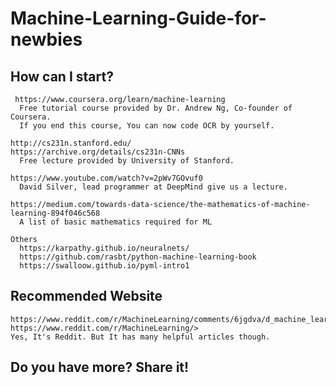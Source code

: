 # Machine-Learning-Guide-for-newbies

## How can I start?
     https://www.coursera.org/learn/machine-learning
      Free tutorial course provided by Dr. Andrew Ng, Co-founder of Coursera.
      If you end this course, You can now code OCR by yourself.

    http://cs231n.stanford.edu/
    https://archive.org/details/cs231n-CNNs
      Free lecture provided by University of Stanford.

    https://www.youtube.com/watch?v=2pWv7GOvuf0
      David Silver, lead programmer at DeepMind give us a lecture.

    https://medium.com/towards-data-science/the-mathematics-of-machine-learning-894f046c568
      A list of basic mathematics required for ML

    Others
      https://karpathy.github.io/neuralnets/
      https://github.com/rasbt/python-machine-learning-book
      https://swalloow.github.io/pyml-intro1

## Recommended Website

    https://www.reddit.com/r/MachineLearning/comments/6jgdva/d_machine_learning_wayr_what_are_you_reading_week/>
    https://www.reddit.com/r/MachineLearning/>
    Yes, It's Reddit. But It has many helpful articles though.


## Do you have more? Share it!
